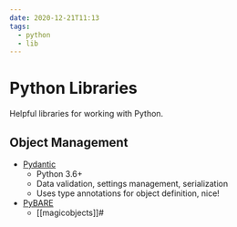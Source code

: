 ```yaml
---
date: 2020-12-21T11:13
tags:
  - python
  - lib
---
```


# Python Libraries

Helpful libraries for working with Python.

## Object Management

- [Pydantic](https://pydantic-docs.helpmanual.io/)
  * Python 3.6+
  * Data validation, settings management, serialization
  * Uses type annotations for object definition, nice!
- [PyBARE](https://sr.ht/~chiefnoah/pybare/)
  * [[magicobjects]]#
